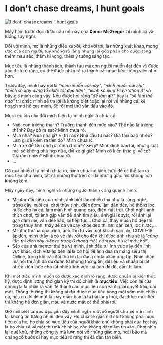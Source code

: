 # I don't chase dreams, I hunt goals

![I dont' chase dreams, I hunt goals](https://user-images.githubusercontent.com/4539428/80296473-dfa97600-87a5-11ea-93d1-66ff89e0fd27.jpg)

Mấy hôm trước đọc được câu nói này của **Conor McGregor** thì mình có vài luồng suy nghĩ.

Đối với mình, mơ là những điều xa xôi, khó với tới; là những khát khao, mong ước của con người; tuy không rõ ràng nhưng lại góp phần cho cuộc sống thêm màu sắc, thêm hi vọng, thêm ý tưởng sáng tạo.

Mục tiêu là những thành tích, thành tựu mà con người muốn đạt đến và được xác định rõ ràng, có thể được phân rã ra thành các mục tiêu, công việc nhỏ hơn.

Trước đây, mình hay nói là _"mình muốn cái này"_, _"mình muốn cái kia"_, _"mình sẽ xây dựng tổ chức tốt đẹp hơn"_, _"mình sẽ mua Playstation 4"_ và bây giờ mình cũng vậy. Nếu được hỏi rằng _"để làm gì?"_ hay là _"sẽ làm thế nào"_ thì chắc mình sẽ trả lời là không biết hoặc lại nói về những cái kế hoạch mơ hồ của mình, để rồi mọi thứ vẫn đâu vào đó.

Mục tiêu lớn cho đời mình hiện tại mình nghĩ là chưa có.

- Nuôi con trưởng thành? Trưởng thành đến mức nào? Thế nào là trưởng thành? Dạy dỗ ra sao? Mình chưa rõ.
- Mua nhà? Mua nhà gì? Vị trí nào? Nhà đầu tư nào? Giá tầm bao nhiêu? Làm gì để kiếm ra tiền đó? Mình chưa rõ.
- Mua xe để tiện chở gia đình đi chơi? Xe gì? Mình định bán tải, nhưng luật mới sẽ không phù hợp nữa, đổi xe gì giờ? Mình có kiến thức gì về xe? Giá tầm nhiêu? Mình chưa rõ.
- ...

Có quá nhiều thứ mình chưa rõ, mình chưa có kiến thức để có thể tạo ra mục tiêu cho mình, tất cả những thứ trên chỉ là những giấc mơ không hơn không kém.

Mấy ngày nay, mình nghĩ về những người thành công quanh mình:

- Mentor đầu tiên của mình, ảnh biết làm nhiều thứ như là công nghệ, trồng cây, nuôi cá, chơi thủy sinh, điện đóm, làm dàn đèn, hệ thống lọc nước cho hồ cá, làm màn hình quảng cáo, điện mặt trời. Chợt nghĩ, ảnh thích chơi, rồi ảnh gặp vấn đề, ảnh tìm hiểu, ảnh giải quyết, rồi ảnh lại gặp đam mê, vấn đề khác, lại tiếp tục... Chơi cá, thấy muốn hồ đẹp thì trồng thủy sinh, thấy để cá và cây khỏe đẹp thì làm dàn đèn, lọc nước,...
- Mentor thứ ba của mình, ảnh đầu tư vào một khách sạn lớn, COVID-19 ập đến, mình thấy là có vẻ _tiêu rồi_ cho đến khi được ảnh chia sẽ là _"cùng lắm thì dịch này diễn ra trong 6 tháng thôi, năm sau bù lại mấy hồi"_.
- Sếp của anh mentor thứ ba và mình, ảnh đầu tư lĩnh vực này đến lĩnh vực khác, dịch vừa ập đến lại là cơ hội để ảnh đưa ra mảng siêu thị Online, trong khi các đối thủ lớn lại đang chưa phản ứng kịp. Nhìn nhận mà nói thì ảnh đã dự đoán từ những thông tin, dữ liệu và chuẩn bị rất nhiều kiến thức cho rất nhiều lĩnh vực mà ảnh để đó, cần thì làm.

Khi một điều mình muốn có được xác định rõ ràng, được chuẩn bị kiến thức kỹ, được định lượng thời gian kỹ thì đó chính là **mục tiêu**. Việc còn lại của chúng ta là phân rã vấn đề thành các mục tiêu con và đi giải quyết từng cái một. Thông thường thì không ai đạt được mục tiêu trong một sớm một chiều cả, nếu có thì đó một là may mắn, hay là tự hài lòng thôi, đạt được mục tiêu thì không hề đơn giản, máu và nước mắt có thể phải rơi.

Giờ mới biết tại sao dạo gần đây mình nghe một số người chia sẻ mà mình lại không tin tưởng nhiều đến vậy. Họ chia sẻ giấc mơ chứ không phải mục tiêu của họ; họ chia sẻ mục tiêu của người khác chứ không phải của họ; hay là họ chia sẻ về một thứ mà chính họ còn không đặt niềm tin vào. Chợt nhìn lại quá khứ, những công ty mà luôn nói về những giấc mơ, hoài bão mà chẳng có bước đi hay mục tiêu rõ ràng thì đã dần tan biến.

